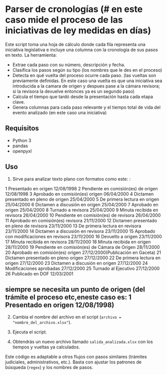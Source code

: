 
# Parser de cronologías (# en este caso mide el proceso de  las iniciativas de ley medidas en días)

Este script toma una hoja de cálculo donde cada fila representa una iniciativa legislativa e incluye una columna con la cronología de sus pasos en texto. La herramienta:

- Extrae cada paso con su número, descripción y fecha.
- Clasifica los pasos según su tipo (los nombres que le des en el proceso)
- Detecta en qué vuelta del proceso ocurre cada paso. (las vueltas son previamente definidas. En este caso una vuelta es que una iniciativa sea introducida a la camara de 
origen y despues pase a la cámara revisora; si la revisora la devuelve entonces ya es un segundo paso)
- Calcula el tiempo que tardó desde la presentación hasta cada etapa clave.
- Genera columnas para cada paso relevante y el tiempo total de vida del evento analizado (en este caso una iniciativa)

## Requisitos

- Python 3
- pandas
- openpyxl

## Uso

1. Sirve para analizar texto plano con formatos como este: :
   
1 Presentado en origen 12/08/1998
2 Pendiente en comisión(es) de origen 12/08/1998
3 Aprobado en comisión(es) origen 06/04/2000
4 Dictamen presentado en pleno de origen 25/04/2000
5 De primera lectura en origen 25/04/2000
6 Dictamen a discusión en origen 25/04/2000
7 Aprobado en origen 25/04/2000
8 Turnado a revisora 25/04/2000
9 Minuta recibida en revisora 26/04/2000
10 Pendiente en comisión(es) de revisora 26/04/2000
11 Aprobado en comisión(es) revisora 21/11/2000
12 Dictamen presentado en pleno de revisora 23/11/2000
13 De primera lectura en revisora 23/11/2000
14 Dictamen a discusión en revisora 23/11/2000
15 Aprobado con modificaciones en revisora 23/11/2000
16 Devuelto a origen 23/11/2000
17 Minuta recibida en revisora 28/11/2000
18 Minuta recibida en origen 28/11/2000
19 Pendiente en comisión(es) de Cámara de Origen 28/11/2000
20 Aprobado en comisión(es) origen 27/12/2000(Publicación en Gaceta)
21 Dictamen presentado en pleno origen 27/12/2000
22 De primera lectura en origen 27/12/2000
23 Dictamen a discusión en origen 27/12/2000
24 Modificaciones aprobadas 27/12/2000
25 Turnado al Ejecutivo 27/12/2000
26 Publicado en DOF 12/03/2001

## siempre se necesita un punto de origen (del trámite el proceso etc,eneste caso es: 1 Presentado en origen 12/08/1998)

2. Cambia el nombre del archivo en el script (`archivo = "nombre_del_archivo.xlsx"`).

3. Ejecuta el script.

4. Obtendrás un nuevo archivo llamado `salida_analizada.xlsx` con los tiempos y vueltas ya calculados.

Este código es adaptable a otros flujos con pasos similares (trámites judiciales, administrativos, etc.). Basta con ajustar los patrones de búsqueda (`regex`) y los nombres de pasos.
